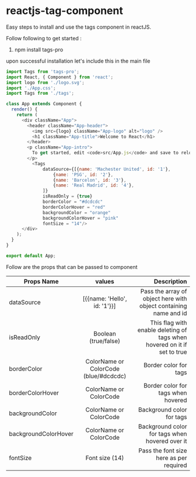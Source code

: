 # reactjs-tag-component

Easy steps to install and use the tags component in reactJS.

Follow following to get started :

1. npm install tags-pro

upon successful installation let's include this in the main file

```javascript
import Tags from 'tags-pro';
import React, { Component } from 'react';
import logo from './logo.svg';
import './App.css';
import Tags from './tags';

class App extends Component {
  render() {
    return (
      <div className="App">
        <header className="App-header">
          <img src={logo} className="App-logo" alt="logo" />
          <h1 className="App-title">Welcome to React</h1>
        </header>
        <p className="App-intro">
          To get started, edit <code>src/App.js</code> and save to reload.
        </p>
          <Tags
              dataSource={[{name: 'Machester United', id: '1'},
                  {name: 'PSG', id: '2'},
                  {name: 'Barcelon', id: '3'},
                  {name: 'Real Madrid', id: '4'},
              ]}
              isReadOnly = {true}
              borderColor = "#dcdcdc"
              borderColorHover = "red"
              backgroundColor = "orange"
              backgroundColorHover = "pink"
              fontSize = "14"/>
      </div>
    );
  }
}

export default App;
```

Follow are the props that can be passed to <Tags/> component

| Props Name        | values           | Description  |
| ------------- |:-------------:| -----:|
| dataSource      | [{{name: 'Hello', id: '1'}}] | Pass the array of object here with object containing name and id  |
| isReadOnly      | Boolean (true/false)      |   This flag with enable deleting of tags when hovered on it if set to true |
| borderColor | ColorName or ColorCode (blue/#dcdcdc)      |    Border color for tags
| borderColorHover | ColorName or ColorCode      |    Border color for tags when hovered|
| backgroundColor | ColorName or ColorCode      |    Background color for tags |
| backgroundColorHover | ColorName or ColorCode      |    Background color for tags when hovered over it |
| fontSize | Font size (14)     |    Pass the font size here as per required |


